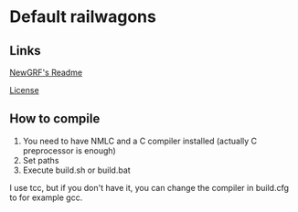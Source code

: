 # Default railwagons
## Links

[NewGRF's Readme](readme.txt)

[License](license.txt)

## How to compile

1. You need to have NMLC and a C compiler installed (actually C preprocessor is enough)
2. Set paths
3. Execute build.sh or build.bat

I use tcc, but if you don't have it, you can change the compiler in build.cfg to for example gcc.
